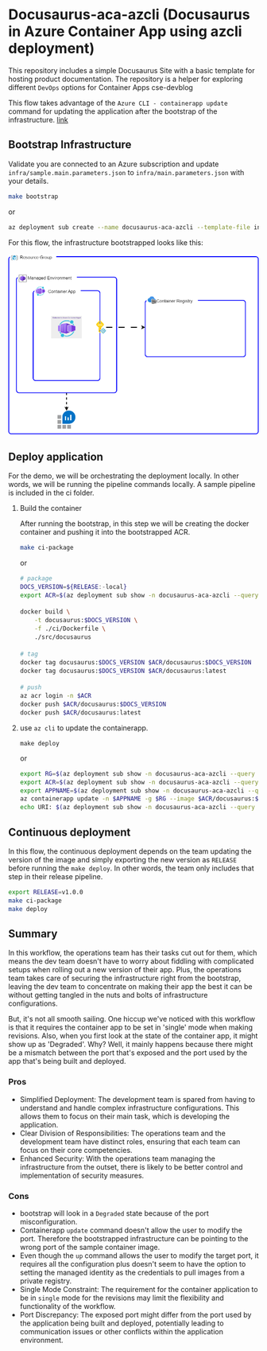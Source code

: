 # Docusaurus-aca-azcli (Docusaurus in Azure Container App using azcli deployment)

This repository includes a simple Docusaurus Site with a basic template for hosting product documentation. The repository is a helper for exploring different `DevOps` options for Container Apps cse-devblog

This flow takes advantage of the `Azure CLI - containerapp update` command for updating the application after the bootstrap of the infrastructure. [link](https://learn.microsoft.com/en-us/cli/azure/containerapp?view=azure-cli-latest#az-containerapp-update)

## Bootstrap Infrastructure

Validate you are connected to an Azure subscription and update `infra/sample.main.parameters.json` to `infra/main.parameters.json` with your details.

```bash
make bootstrap
```

or

```bash
az deployment sub create --name docusaurus-aca-azcli --template-file infra/main.bicep --parameters infra/main.parameters.json --location australiaeast
```

For this flow, the infrastructure bootstrapped looks like this:

![architecture](readme_diagram.png)

## Deploy application

For the demo, we will be orchestrating the deployment locally. In other words, we will be running the pipeline commands locally. A sample pipeline is included in the ci folder.

1. Build the container

    After running the bootstrap, in this step we will be creating the docker container and pushing it into the bootstrapped ACR.

    ```bash
    make ci-package
    ```

    or

    ```bash
    # package
    DOCS_VERSION=${RELEASE:-local}
    export ACR=$(az deployment sub show -n docusaurus-aca-azcli --query 'properties.outputs.containerRegistryServer.value' -o tsv)

    docker build \
        -t docusaurus:$DOCS_VERSION \
        -f ./ci/Dockerfile \
        ./src/docusaurus

    # tag
    docker tag docusaurus:$DOCS_VERSION $ACR/docusaurus:$DOCS_VERSION
    docker tag docusaurus:$DOCS_VERSION $ACR/docusaurus:latest

    # push
    az acr login -n $ACR
    docker push $ACR/docusaurus:$DOCS_VERSION
    docker push $ACR/docusaurus:latest
    ```

2. use `az cli` to update the containerapp.

    ```make
    make deploy
    ```

    or

    ```bash
    export RG=$(az deployment sub show -n docusaurus-aca-azcli --query 'properties.outputs.resourceGroupName.value' -o tsv)
    export ACR=$(az deployment sub show -n docusaurus-aca-azcli --query 'properties.outputs.containerRegistryServer.value' -o tsv)
    export APPNAME=$(az deployment sub show -n docusaurus-aca-azcli --query 'properties.outputs.apiIdentityName.value' -o tsv)
    az containerapp update -n $APPNAME -g $RG --image $ACR/docusaurus:$DOCS_VERSION
    echo URI: $(az deployment sub show -n docusaurus-aca-azcli --query 'properties.outputs.containerAppEndPoint.value' -o tsv)
    ```

## Continuous deployment

In this flow, the continuous deployment depends on the team updating the version of the image and simply exporting the new version as `RELEASE` before running the `make deploy`. In other words, the team only includes that step in their release pipeline.

```bash
export RELEASE=v1.0.0
make ci-package
make deploy
```

## Summary

In this workflow, the operations team has their tasks cut out for them, which means the dev team doesn't have to worry about fiddling with complicated setups when rolling out a new version of their app. Plus, the operations team takes care of securing the infrastructure right from the bootstrap, leaving the dev team to concentrate on making their app the best it can be without getting tangled in the nuts and bolts of infrastructure configurations.

But, it's not all smooth sailing. One hiccup we've noticed with this workflow is that it requires the container app to be set in 'single' mode when making revisions. Also, when you first look at the state of the container app, it might show up as 'Degraded'. Why? Well, it mainly happens because there might be a mismatch between the port that's exposed and the port used by the app that's being built and deployed.

### Pros

- Simplified Deployment: The development team is spared from having to understand and handle complex infrastructure configurations. This allows them to focus on their main task, which is developing the application.
- Clear Division of Responsibilities: The operations team and the development team have distinct roles, ensuring that each team can focus on their core competencies.
- Enhanced Security: With the operations team managing the infrastructure from the outset, there is likely to be better control and implementation of security measures.

### Cons

- bootstrap will look in a `Degraded` state because of the port misconfiguration.
- Containerapp `update` command doesn't allow the user to modify the port. Therefore the bootstrapped infrastructure can be pointing to the wrong port of the sample container image.
- Even though the `up` command allows the user to modify the target port, it requires all the configuration plus doesn't seem to have the option to setting the managed identity as the credentials to pull images from a private registry.
- Single Mode Constraint: The requirement for the container application to be in `single` mode for the revisions may limit the flexibility and functionality of the workflow.
- Port Discrepancy: The exposed port might differ from the port used by the application being built and deployed, potentially leading to communication issues or other conflicts within the application environment.
